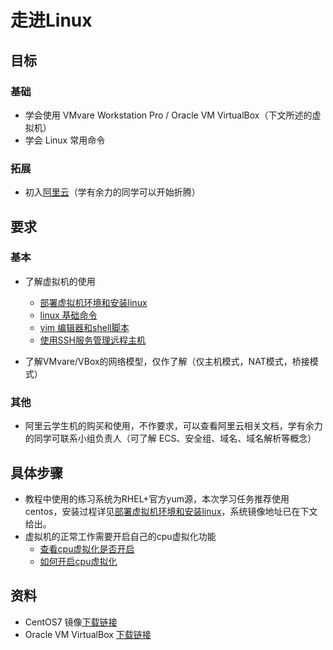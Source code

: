 # 走进Linux

## 目标

### 基础

- 学会使用 VMvare Workstation Pro / Oracle VM VirtualBox（下文所述的虚拟机）
- 学会 Linux 常用命令

### 拓展

- 初入[阿里云](https://www.aliyun.com/?spm=5176.13394938.fszjobuve.2.3f9b4e48fSBTe4)（学有余力的同学可以开始折腾）

## 要求

### 基本

- 了解虚拟机的使用
  - [部署虚拟机环境和安装linux](https://www.linuxprobe.com/chapter-01.html)
  - [linux 基础命令](https://www.linuxprobe.com/chapter-02.html)
  - [vim 编辑器和shell脚本](https://www.linuxprobe.com/chapter-04.html)
  - [使用SSH服务管理远程主机](https://www.linuxprobe.com/chapter-09.html)

- 了解VMvare/VBox的网络模型，仅作了解（仅主机模式，NAT模式，桥接模式）
  
### 其他

- 阿里云学生机的购买和使用，不作要求，可以查看阿里云相关文档，学有余力的同学可联系小组负责人（可了解 ECS、安全组、域名、域名解析等概念）

## 具体步骤

- 教程中使用的练习系统为RHEL+官方yum源，本次学习任务推荐使用centos，安装过程详见[部署虚拟机环境和安装linux](https://www.linuxprobe.com/chapter-01.html)，系统镜像地址已在下文给出。
- 虚拟机的正常工作需要开启自己的cpu虚拟化功能
  - [查看cpu虚拟化是否开启](https://jingyan.baidu.com/article/59703552811e468fc0074027.html)
  - [如何开启cpu虚拟化](http://www.xitongtiandi.net/wenzhang/win10/19001.html)

## 资料

- CentOS7 镜像[下载链接](http://mirrors.aliyun.com/centos/7.7.1908/isos/x86_64/CentOS-7-x86_64-DVD-1908.iso)
- Oracle VM VirtualBox [下载链接](https://download.virtualbox.org/virtualbox/6.0.14/VirtualBox-6.0.14-133895-Win.exe)